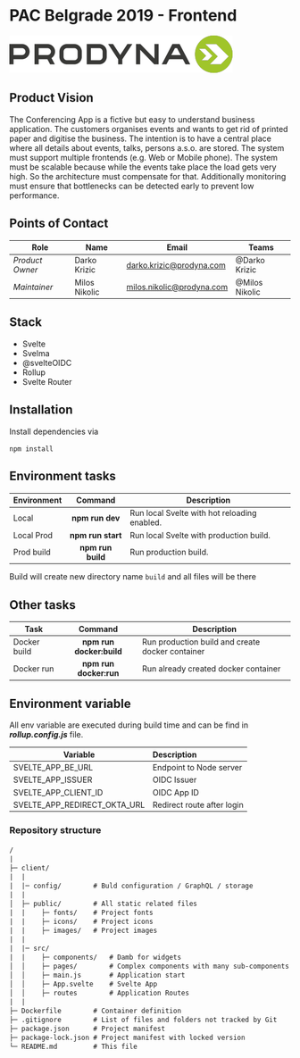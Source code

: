 # PAC Belgrade 2019 - Frontend

![Logo](public/images/prodyna_logo.png)

## Product Vision

The Conferencing App is a fictive but easy to understand business application. The customers organises events and wants
to get rid of printed paper and digitise the business. The intention is to have a central place where all details about
events, talks, persons a.s.o. are stored. The system must support multiple frontends (e.g. Web or Mobile phone). The
system must be scalable because while the events take place the load gets very high. So the architecture must compensate
for that. Additionally monitoring must ensure that bottlenecks can be detected early to prevent low performance.

## Points of Contact

| Role            | Name          | Email                                                                | Teams          |
| --------------- | ------------- | -------------------------------------------------------------------- | -------------- |
| _Product Owner_ | Darko Krizic  | [darko.krizic@prodyna.com](mailto:darko.krizic@prodyna.com)          | @Darko Krizic  |
| _Maintainer_    | Milos Nikolic | [milos.nikolic@prodyna.com](mailto:milos.nikolic@prodyna.com)        | @Milos Nikolic |

## Stack

- Svelte
- Svelma
- @svelteOIDC
- Rollup
- Svelte Router

## Installation

Install dependencies via

```
npm install
```

## Environment tasks

| Environment   |      Command             | Description                                      |
| ------------- | :----------------------: | ------------------------------------------------ |
| Local         |  **npm run dev**         | Run local Svelte with hot reloading enabled.     |
| Local Prod    |  **npm run start**       | Run local Svelte with production build.          |
| Prod build    |  **npm run build**       | Run production build.                            |

Build will create new directory name `build` and all files will be there

## Other tasks

| Task          |          Command          | Description                                      |
| ------------- | :-----------------------: | ------------------------------------------------ |
| Docker build  |  **npm run docker:build** | Run production build and create docker container |
| Docker run    |  **npm run docker:run**   | Run already created docker container             |

## Environment variable

All env variable are executed during build time and can be find in
**_rollup.config.js_** file.

| Variable                             | Description                  |
| ------------------------------------ | :--------------------------- |
| SVELTE_APP_BE_URL                    | Endpoint to Node server      |
| SVELTE_APP_ISSUER                    | OIDC Issuer                  |
| SVELTE_APP_CLIENT_ID                 | OIDC App ID                  |
| SVELTE_APP_REDIRECT_OKTA_URL         | Redirect route after login   |

### Repository structure

```
/
|
├─ client/
|  |
|  |─ config/        # Buld configuration / GraphQL / storage
|  |
│  ├─ public/        # All static related files
|  |    ├─ fonts/    # Project fonts
|  |    ├─ icons/    # Project icons
|  |    ├─ images/   # Project images
|  |
|  |─ src/
|  |    ├─ components/   # Damb for widgets
│  │    ├─ pages/        # Complex components with many sub-components
│  │    ├─ main.js       # Application start
│  │    ├─ App.svelte    # Svelte App
│  │    ├─ routes        # Application Routes
|  |
├─ Dockerfile        # Container definition
├─ .gitignore        # List of files and folders not tracked by Git
├─ package.json      # Project manifest
├─ package-lock.json # Project manifest with locked version
└─ README.md         # This file
```
